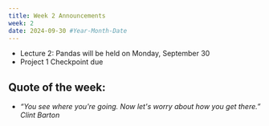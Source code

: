 ```yaml
---
title: Week 2 Announcements
week: 2
date: 2024-09-30 #Year-Month-Date
---
```

* Lecture 2: Pandas will be held on Monday, September 30
* Project 1 Checkpoint due 

## Quote of the week:
* *“You see where you're going. Now let's worry about how you get there.” Clint Barton*